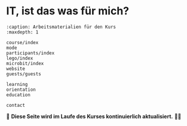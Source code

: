# IT, ist das was für mich?

```{toctree}
:caption: Arbeitsmaterialien für den Kurs
:maxdepth: 1

course/index
mode
participants/index
lego/index
microbit/index
website
guests/guests

learning
orientation
education

contact
```
<!--
raspberrypi
projects/projects
-->

🚧 **Diese Seite wird im Laufe des Kurses kontinuierlich aktualisiert.** 👷‍♀️
